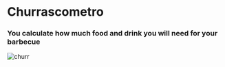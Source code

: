 # Churrascometro

<h3>You calculate how much food and drink you will need for your barbecue</h3>

![churr](https://user-images.githubusercontent.com/88400048/131854107-671e6f28-ca72-4c2e-a56e-1ffa3b32bf44.gif)























